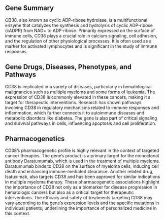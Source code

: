 ## Gene Summary
CD38, also known as cyclic ADP-ribose hydrolase, is a multifunctional enzyme that catalyzes the synthesis and hydrolysis of cyclic ADP-ribose (cADPR) from NAD+ to ADP-ribose. Primarily expressed on the surface of immune cells, CD38 plays a crucial role in calcium signaling, cell adhesion, and the regulation of other physiological processes. It is often used as a marker for activated lymphocytes and is significant in the study of immune responses.

## Gene Drugs, Diseases, Phenotypes, and Pathways
CD38 is implicated in a variety of diseases, particularly in hematological malignancies such as multiple myeloma and some forms of leukemia. The expression of CD38 is commonly elevated in these cancers, making it a target for therapeutic interventions. Research has shown pathways involving CD38 in regulatory mechanisms related to immune responses and inflammation, which further connects it to autoimmune diseases and metabolic disorders like diabetes. The gene is also part of critical signaling and survival pathways in cells, influencing apoptosis and cell proliferation.

## Pharmacogenetics
CD38’s pharmacogenetic profile is highly relevant in the context of targeted cancer therapies. The gene’s product is a primary target for the monoclonal antibody Daratumumab, which is used in the treatment of multiple myeloma. Daratumumab binds to CD38 on the surface of myeloma cells, inducing cell death and enhancing immune-mediated clearance. Another related drug, Isatuximab, also targets CD38 and has been approved for similar indications in multiple myeloma therapy. These pharmacogenetic associations highlight the importance of CD38 not only as a biomarker for disease progression in hematologic cancers but also as a critical target for therapeutic interventions. The efficacy and safety of treatments targeting CD38 may vary according to the gene’s expression levels and the specific mutations in individual patients, underlining the importance of personalized medicine in this context.
